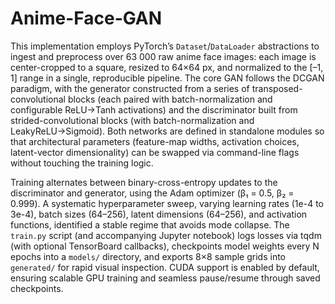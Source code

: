 # Anime-Face-GAN

This implementation employs PyTorch’s `Dataset`/`DataLoader` abstractions to ingest and preprocess over 63 000 raw anime face images: each image is center-cropped to a square, resized to 64×64 px, and normalized to the \[–1, 1] range in a single, reproducible pipeline. The core GAN follows the DCGAN paradigm, with the generator constructed from a series of transposed-convolutional blocks (each paired with batch-normalization and configurable ReLU→Tanh activations) and the discriminator built from strided-convolutional blocks (with batch-normalization and LeakyReLU→Sigmoid). Both networks are defined in standalone modules so that architectural parameters (feature-map widths, activation choices, latent-vector dimensionality) can be swapped via command-line flags without touching the training logic.

Training alternates between binary-cross-entropy updates to the discriminator and generator, using the Adam optimizer (β₁ = 0.5, β₂ = 0.999). A systematic hyperparameter sweep, varying learning rates (1e-4 to 3e-4), batch sizes (64–256), latent dimensions (64–256), and activation functions, identified a stable regime that avoids mode collapse. The `train.py` script (and accompanying Jupyter notebook) logs losses via tqdm (with optional TensorBoard callbacks), checkpoints model weights every N epochs into a `models/` directory, and exports 8×8 sample grids into `generated/` for rapid visual inspection. CUDA support is enabled by default, ensuring scalable GPU training and seamless pause/resume through saved checkpoints.
